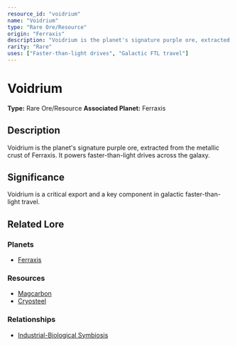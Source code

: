 ```yaml
---
resource_id: "voidrium"
name: "Voidrium"
type: "Rare Ore/Resource"
origin: "Ferraxis"
description: "Voidrium is the planet's signature purple ore, extracted from the metallic crust of Ferraxis. It powers faster-than-light drives across the galaxy."
rarity: "Rare"
uses: ["Faster-than-light drives", "Galactic FTL travel"]
---
```


# Voidrium

**Type:** Rare Ore/Resource
**Associated Planet:** Ferraxis

## Description
Voidrium is the planet's signature purple ore, extracted from the metallic crust of Ferraxis. It powers faster-than-light drives across the galaxy.

## Significance
Voidrium is a critical export and a key component in galactic faster-than-light travel.

## Related Lore

### Planets
*   [Ferraxis](/planets/ferraxis)

### Resources
*   [Magcarbon](/resources/magcarbon)
*   [Cryosteel](/resources/cryosteel)

### Relationships
*   [Industrial-Biological Symbiosis](/relationships/ferraxis_industrial_biological_symbiosis) 